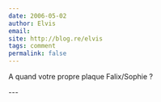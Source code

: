 ```yaml
---
date: 2006-05-02
author: Elvis
email: 
site: http://blog.re/elvis
tags: comment
permalink: false
---
```


<p>A quand votre propre plaque Falix/Sophie ?</p>
---